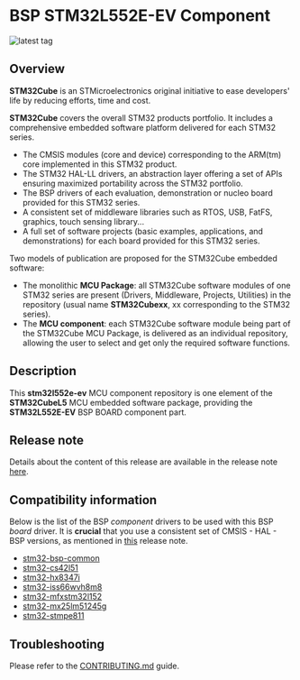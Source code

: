 # BSP STM32L552E-EV Component

![latest tag](https://img.shields.io/github/v/tag/STMicroelectronics/stm32l552e-ev.svg?color=brightgreen)

## Overview

**STM32Cube** is an STMicroelectronics original initiative to ease developers' life by reducing efforts, time and cost.

**STM32Cube** covers the overall STM32 products portfolio. It includes a comprehensive embedded software platform delivered for each STM32 series.
   * The CMSIS modules (core and device) corresponding to the ARM(tm) core implemented in this STM32 product.
   * The STM32 HAL-LL drivers, an abstraction layer offering a set of APIs ensuring maximized portability across the STM32 portfolio.
   * The BSP drivers of each evaluation, demonstration or nucleo board provided for this STM32 series.
   * A consistent set of middleware libraries such as RTOS, USB, FatFS, graphics, touch sensing library...
   * A full set of software projects (basic examples, applications, and demonstrations) for each board provided for this STM32 series.

Two models of publication are proposed for the STM32Cube embedded software:
   * The monolithic **MCU Package**: all STM32Cube software modules of one STM32 series are present (Drivers, Middleware, Projects, Utilities) in the repository (usual name **STM32Cubexx**, xx corresponding to the STM32 series).
   * The **MCU component**: each STM32Cube software module being part of the STM32Cube MCU Package, is delivered as an individual repository, allowing the user to select and get only the required software functions.

## Description

This **stm32l552e-ev** MCU component repository is one element of the **STM32CubeL5** MCU embedded software package, providing the **STM32L552E-EV** BSP BOARD component part.

## Release note

Details about the content of this release are available in the release note [here](https://htmlpreview.github.io/?https://github.com/STMicroelectronics/stm32l552e-ev/blob/main/Release_Notes.html).

## Compatibility information

Below is the list of the BSP *component* drivers to be used with this BSP *board* driver. It is **crucial** that you use a consistent set of CMSIS - HAL - BSP versions, as mentioned in [this](https://htmlpreview.github.io/?https://github.com/STMicroelectronics/STM32CubeL5/blob/master/Release_Notes.html) release note.

* [stm32-bsp-common](https://github.com/STMicroelectronics/stm32-bsp-common)
* [stm32-cs42l51](https://github.com/STMicroelectronics/stm32-cs42l51)
* [stm32-hx8347i](https://github.com/STMicroelectronics/stm32-hx8347i)
* [stm32-iss66wvh8m8](https://github.com/STMicroelectronics/stm32-iss66wvh8m8)
* [stm32-mfxstm32l152](https://github.com/STMicroelectronics/stm32-mfxstm32l152)
* [stm32-mx25lm51245g](https://github.com/STMicroelectronics/stm32-mx25lm51245g)
* [stm32-stmpe811](https://github.com/STMicroelectronics/stm32-stmpe811)

## Troubleshooting

Please refer to the [CONTRIBUTING.md](CONTRIBUTING.md) guide.

